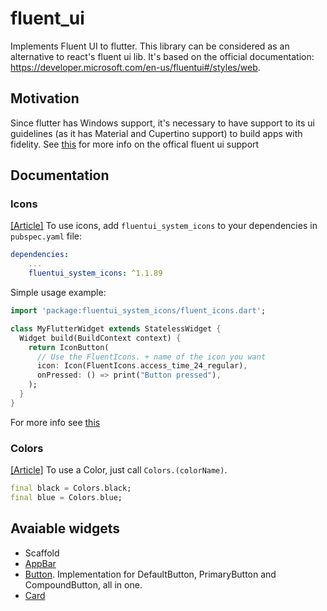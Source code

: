 # fluent_ui

Implements Fluent UI to flutter. This library can be considered as an alternative to react's fluent ui lib. It's based on the official documentation: https://developer.microsoft.com/en-us/fluentui#/styles/web.

## Motivation

Since flutter has Windows support, it's necessary to have support to its ui guidelines (as it has Material and Cupertino support) to build apps with fidelity.
See [this](https://github.com/flutter/flutter/issues/46481) for more info on the offical fluent ui support

## Documentation
### Icons

[[Article]](https://developer.microsoft.com/en-us/fluentui#/styles/web/icons#available-icons)
To use icons, add `fluentui_system_icons` to your dependencies in `pubspec.yaml` file:

```yaml
dependencies:
    ...
    fluentui_system_icons: ^1.1.89
```

Simple usage example:

```dart
import 'package:fluentui_system_icons/fluent_icons.dart';

class MyFlutterWidget extends StatelessWidget {
  Widget build(BuildContext context) {
    return IconButton(
      // Use the FluentIcons. + name of the icon you want
      icon: Icon(FluentIcons.access_time_24_regular),
      onPressed: () => print("Button pressed"),
    );
  }
}
```

For more info see [this](https://pub.dev/packages/fluentui_system_icons)

### Colors

[[Article]](https://developer.microsoft.com/en-us/fluentui#/styles/web/colors/)
To use a Color, just call `Colors.(colorName)`.

```dart
final black = Colors.black;
final blue = Colors.blue;
```

## Avaiable widgets
- Scaffold
- [AppBar](https://developer.microsoft.com/en-us/fluentui#/controls/android/topappbar)
- [Button](https://developer.microsoft.com/en-us/fluentui#/controls/web/button). Implementation for DefaultButton, PrimaryButton and CompoundButton, all in one.
- [Card](https://developer.microsoft.com/en-us/fluentui#/controls/web/modal)